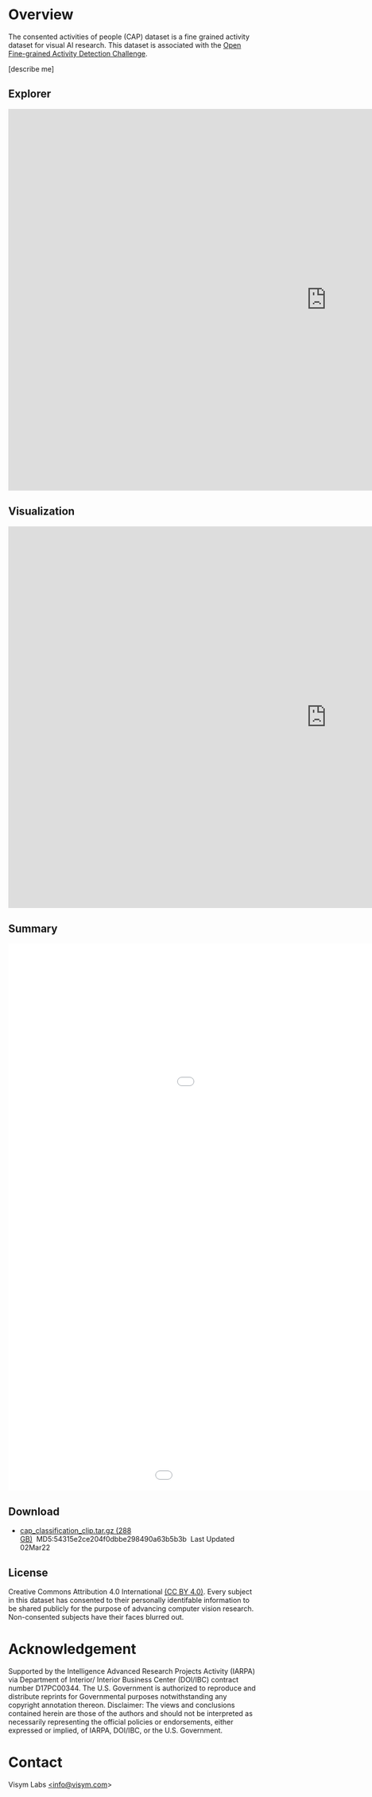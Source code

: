 

# Overview

The consented activities of people (CAP) dataset is a fine grained activity dataset for visual AI research.  This dataset is associated with the [Open Fine-grained Activity Detection Challenge](https://openfad.nist.gov).

[describe me]

## Explorer

<iframe src="https://htmlpreview.github.io/?https://github.com/visym/cap/blob/main/docs/cap_hoverpixel_selector_56K.html" style="width: 1280px; height: 768px; border: 0px;" allowfullscreen></iframe>

## Visualization

<iframe width="1280" height="768" src="https://www.youtube.com/embed/Je91vWjSHpo" title="Fine-grained Activities of Consented People" frameborder="0" allow="accelerometer; autoplay; clipboard-write; encrypted-media; gyroscope; picture-in-picture" allowfullscreen></iframe>

## Summary

<embed src="cap_histogram.pdf" width="1280" height="651" />

<embed src="cap_summary.pdf" width="1280" height="450" />


## Download

* [cap_classification_clip.tar.gz (288 GB)](https://dl.dropboxusercontent.com/s/XXXX/cap_classification_pip.tar.gz)&nbsp;&nbsp;MD5:54315e2ce204f0dbbe298490a63b5b3b&nbsp;&nbsp;Last Updated 02Mar22

## License

Creative Commons Attribution 4.0 International [(CC BY 4.0)](https://creativecommons.org/licenses/by/4.0/).  Every subject in this dataset has consented to their personally identifable information to be shared publicly for the purpose of advancing computer vision research.  Non-consented subjects have their faces blurred out.  

# Acknowledgement

Supported by the Intelligence Advanced Research Projects Activity (IARPA) via Department of Interior/ Interior Business Center (DOI/IBC) contract number D17PC00344. The U.S. Government is authorized to reproduce and distribute reprints for Governmental purposes notwithstanding any copyright annotation thereon. Disclaimer: The views and conclusions contained herein are those of the authors and should not be interpreted as necessarily representing the official policies or endorsements, either expressed or implied, of IARPA, DOI/IBC, or the U.S. Government.

# Contact

Visym Labs <a href="mailto:info@visym.com">&lt;info@visym.com&gt;</a>


